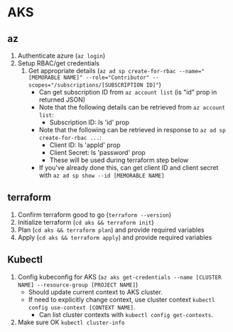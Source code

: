 # AKS

## az

1. Authenticate azure (`az login`)
2. Setup RBAC/get credentials
    1. Get appropriate details (`az ad sp create-for-rbac --name="[MEMORABLE NAME]" --role="Contributor" --scopes="/subscriptions/[SUBSCRIPTION ID]"`)
        - Can get subscription ID from `az account list` (is "id" prop in returned JSON)
        - Note that the following details can be retrieved from `az account list`:
            - Subscription ID: Is 'id' prop
        - Note that the following can be retrieved in response to `az ad sp create-for-rbac ...`:
            - Client ID: Is 'appId' prop
            - Client Secret: Is 'password' prop
            - These will be used during terraform step below
        - If you've already done this, can get client ID and client secret with `az ad sp show --id [MEMORABLE NAME]`

## terraform

1. Confirm terraform good to go (`terraform --version`)
2. Initialize terraform (`cd aks && terraform init`)
3. Plan (`cd aks && terraform plan`) and provide required variables
4. Apply (`cd aks && terraform apply`) and provide required variables

## Kubectl

1. Config kubeconfig for AKS (`az aks get-credentials --name [CLUSTER NAME] --resource-group [PROJECT NAME]`)
    - Should update current context to AKS cluster.
    - If need to explicitly change context, use cluster context `kubectl config use-context [CONTEXT NAME]`.
        - Can list cluster contexts with `kubectl config get-contexts`.
2. Make sure OK `kubectl cluster-info`
